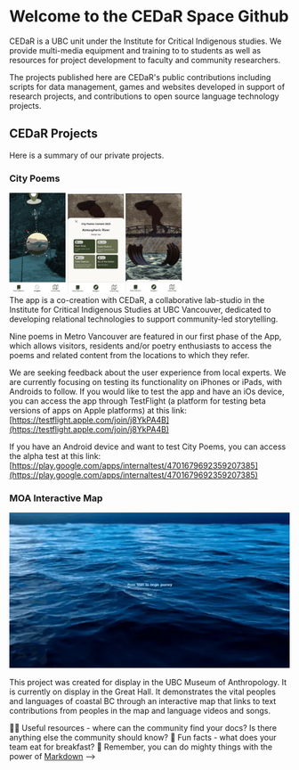 # Welcome to the CEDaR Space Github

CEDaR is a UBC unit under the Institute for Critical Indigenous studies. We provide multi-media equipment and training to to students as well as resources for project development to faculty and community researchers.

The projects published here are CEDaR's public contributions including scripts for data management, games and websites developed in support of research projects, and contributions to open source language technology projects.

## CEDaR Projects
Here is a summary of our private projects.

### City Poems
<div class="grid cards" markdown>
<img src="assets/city_poems_navigator.png" width="20%">
<img src="assets/city_poems_widgets.png" width="20%">
<img src="assets/city_poems_image.png" width="20%">
</div>
The app is a co-creation with CEDaR, a collaborative lab-studio in the Institute for Critical Indigenous Studies at UBC Vancouver, dedicated to developing relational technologies to support community-led storytelling. 

Nine  poems in Metro Vancouver are featured in our first phase of the App, which allows visitors, residents and/or poetry enthusiasts to access the poems and related content from the locations to which they refer.

We are seeking feedback about the user experience from local experts. We are currently focusing on testing its functionality on iPhones or iPads, with Androids to follow. If you would like to test the app and have an iOs device, you can access the app through TestFlight (a platform for testing beta versions of apps on Apple platforms) at this link: [https://testflight.apple.com/join/j8YkPA4B](https://testflight.apple.com/join/j8YkPA4B)

If you have an Android device and want to test City Poems, you can access the alpha test at this link: [https://play.google.com/apps/internaltest/4701679692359207385](https://play.google.com/apps/internaltest/4701679692359207385)

### MOA Interactive Map

<img src="assets/moa.3c6dc06b31372b6eda6a.webp"></img>

This project was created for display in the UBC Museum of Anthropology. It is currently on display in the Great Hall. It demonstrates the vital peoples and languages of coastal BC through an interactive map that links to text contributions from peoples in the map and language videos and songs.

👩‍💻 Useful resources - where can the community find your docs? Is there anything else the community should know?
🍿 Fun facts - what does your team eat for breakfast?
🧙 Remember, you can do mighty things with the power of [Markdown](https://docs.github.com/github/writing-on-github/getting-started-with-writing-and-formatting-on-github/basic-writing-and-formatting-syntax)
-->
